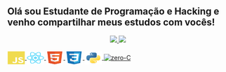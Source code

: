 ## Olá sou Estudante de Programação e Hacking e venho compartilhar meus estudos com vocês!
<div align="center">
  <a href="https://github.com/ZeR0Jeayer">
  <img height="180em" src="https://github-readme-stats.vercel.app/api?username=ZeR0Jeayer&show_icons=true&theme=dark&include_all_commits=true&count_private=true"/>
  <img height="180em" src="https://github-readme-stats.vercel.app/api/top-langs/?username=ZeR0Jeayer&layout=compact&langs_count=7&theme=dark"/>
</div>
<div style="display: inline_block"><br>
  <img align="center" alt="zero-Js" height="30" width="40" src="https://raw.githubusercontent.com/devicons/devicon/master/icons/javascript/javascript-plain.svg">
  <img align="center" alt="zero-React" height="30" width="40" src="https://raw.githubusercontent.com/devicons/devicon/master/icons/react/react-original.svg">
  <img align="center" alt="zero-HTML" height="30" width="40" src="https://raw.githubusercontent.com/devicons/devicon/master/icons/html5/html5-original.svg">
  <img align="center" alt="zero-CSS" height="30" width="40" src="https://raw.githubusercontent.com/devicons/devicon/master/icons/css3/css3-original.svg">
  <img align="center" alt="zero-Python" height="30" width="40" src="https://raw.githubusercontent.com/devicons/devicon/master/icons/python/python-original.svg">
  <img align="center" alt="zero-C" height="30" width="40" src="https://cdn.jsdelivr.net/gh/devicons/devicon/icons/c/c-original.svg">
  </div>
  
  ##
 
